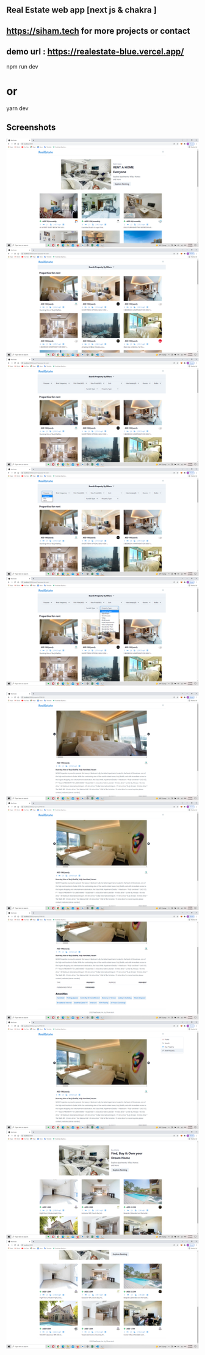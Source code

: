 ## Real Estate web app [next js & chakra ]

## https://siham.tech for more projects or contact
## demo url : https://realestate-blue.vercel.app/

npm run dev
# or
yarn dev

## Screenshots
![image](https://raw.githubusercontent.com/yassineuav/realestate/main/screenshot/Screenshot%20(131).png)
![image](https://raw.githubusercontent.com/yassineuav/realestate/main/screenshot/Screenshot%20(132).png)
![image](https://raw.githubusercontent.com/yassineuav/realestate/main/screenshot/Screenshot%20(133).png)
![image](https://raw.githubusercontent.com/yassineuav/realestate/main/screenshot/Screenshot%20(134).png)
![image](https://raw.githubusercontent.com/yassineuav/realestate/main/screenshot/Screenshot%20(135).png)

![image](https://raw.githubusercontent.com/yassineuav/realestate/main/screenshot/Screenshot%20(136).png)
![image](https://raw.githubusercontent.com/yassineuav/realestate/main/screenshot/Screenshot%20(137).png)
![image](https://raw.githubusercontent.com/yassineuav/realestate/main/screenshot/Screenshot%20(138).png)
![image](https://raw.githubusercontent.com/yassineuav/realestate/main/screenshot/Screenshot%20(139).png)
![image](https://raw.githubusercontent.com/yassineuav/realestate/main/screenshot/Screenshot%20(140).png)
![image](https://raw.githubusercontent.com/yassineuav/realestate/main/screenshot/Screenshot%20(141).png)

